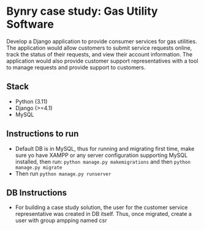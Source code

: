 # Bynry case study: Gas Utility Software
Develop a Django application to provide consumer services for gas utilities. The application would allow customers to submit service requests online, track the status of their requests, and view their account information. 
The application would also provide customer support representatives with a tool to manage requests and provide support to customers.

## Stack
- Python (3.11)
- Django (>=4.1)
- MySQL


## Instructions to run
- Default DB is in MySQL, thus for running and migrating first time, make sure yo have XAMPP or any server configuration supporting MySQL installed, then run: `python manage.py makemigrations` and then `python manage.py migrate`
- Then run `python manage.py runserver`

## DB Instructions
- For building a case study solution, the user for the customer service representative was created in DB itself. Thus, once migrated, create a user with group ampping named csr



